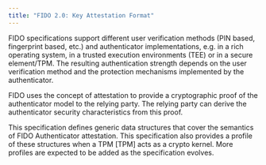 ```yaml
---
title: "FIDO 2.0: Key Attestation Format"
---
```


FIDO specifications support different user verification methods (PIN based, fingerprint based, etc.) and authenticator implementations, e.g. in a rich operating system, in a trusted execution environments (TEE) or in a secure element/TPM. The resulting authentication strength depends on the user verification method and the protection mechanisms implemented by the authenticator.

FIDO uses the concept of attestation to provide a cryptographic proof of the authenticator model to the relying party. The relying party can derive the authenticator security characteristics from this proof.

This specification defines generic data structures that cover the semantics of FIDO Authenticator attestation. This specification also provides a profile of these structures when a TPM [TPM] acts as a crypto kernel. More profiles are expected to be added as the specification evolves.

